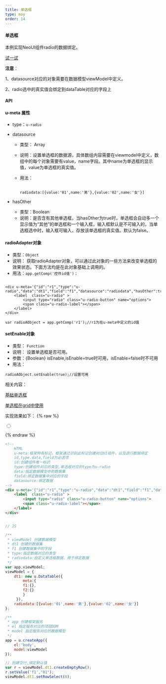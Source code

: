 ```yaml
---
title: 单选框
type: moy
order: 14
---
```

#### 单选框

本例实现NeoUI组件radio的数据绑定。

[试一试](http://tinper.org/webide/#/demos/kero/radio)

**注意**：

1、datasource对应的对象需要在数据模型viewModel中定义。

2、radio选中的真实值会绑定到dataTable对应的字段上


#### API

#### u-meta 属性

* type：`u-radio`

* datasource
	* 类型： Array
	* 说明：设置单选框的数据源，具体数组内容需要在viewmodel中定义，数组中的每个对象需要有value，name字段。其中name为单选框的显示值，value为单选框的真实值。
	* 用法：

		```

		radiodata:[{value:'01',name:'男'},{value:'02',name:'女'}]

		```
* hasOther
	* 类型：Boolean
	* 说明：是否含有其他单选框，当hasOther为true时，单选框会自动多一个显示值为“其他”的单选框和一个输入框，输入框默认是不可输入的，当单选框选中时，输入框可输入，存放该单选框的真实值。默认为false。


#### radioAdapter对象

* 类型：`Object`
* 说明： 获取radioAdapter对象，可以通过此对象的一些方法来改变单选框的效果状态。下面方法均是在此对象基础上调用的。
* 用法：`app.getComp('控件id值')；`



```

<div u-meta='{"id":"r1","type":"u-radio","data":"dt1","field":"f1","datasource":"radiodata","hasOther":true}'>
	<label  class="u-radio" >
	    <input type="radio" class="u-radio-button" name="options">
	    <span class="u-radio-label"></span>
	</label>
</div>

var radioAObject = app.getComp('r1');//r1为在u-meta中定义的id值

```


#### setEnable对象

* 类型： `Function`
* 说明： 设置单选框是否可用。
* 参数：{Boolean} isEnable,isEnable=true时可用，isEnable=false时不可用
* 用法：

```
radioAObject.setEnable(true);//设置可用

```



相关内容：

[基础单选框](http://tinper.org/dist/neoui/global/radio.html)  

[单选框在grid中使用](http://tinper.org/webide/#/demos/grids/edit)


实现效果如下：
{% raw %}
<div class="example-content"><!-- 
	HTML
	u-meta:框架特有标记，框架通过识别此标记创建对应UI组件，以及进行数据绑定 
	id,type.data,field为必选项
	id:创建组件唯一标识
	type:创建组件对应的类型,单选框对应的type为u-radio
	data:指定数据模型中的数据集
	field:绑定数据集中对应的字段
	datasource:绑定数据
-->
<div u-meta='{&quot;id&quot;:&quot;r1&quot;,&quot;type&quot;:&quot;u-radio&quot;,&quot;data&quot;:&quot;dt1&quot;,&quot;field&quot;:&quot;f1&quot;,&quot;datasource&quot;:&quot;radiodata&quot;}'>
    <label  class="u-radio" >
        <input type="radio" class="u-radio-button" name="options">
        <span class="u-radio-label"></span>
    </label>
</div></div>



<script>

// JS

/**
 * viewModel 创建数据模型
 * dt1 创建的数据集
 * f1 创建数据集中的字段
 * type:指定数据对应的类型
 * radiodata:自定义单选框数据，用于绑定数据
 */
var app,viewModel;
viewModel = {
    dt1: new u.DataTable({
        meta:{
        f1:{},
        f2:{}
        }
     }),
    radiodata:[{value:'01',name:'男'},{value:'02',name:'女'}]
};

/**
 * app 创建框架服务
 * el 指定服务对应的顶层DOM
 * model 指定服务对应的数据模型
 */
app = u.createApp({
    el:'body',
    model:viewModel
});

// 创建空行,绑定默认值
var r = viewModel.dt1.createEmptyRow();
r.setValue('f1',"01");
viewModel.dt1.setRowSelect(0);
</script>

{% endraw %}
``` html
<!-- 
	HTML
	u-meta:框架特有标记，框架通过识别此标记创建对应UI组件，以及进行数据绑定 
	id,type.data,field为必选项
	id:创建组件唯一标识
	type:创建组件对应的类型,单选框对应的type为u-radio
	data:指定数据模型中的数据集
	field:绑定数据集中对应的字段
	datasource:绑定数据
-->
<div u-meta='{"id":"r1","type":"u-radio","data":"dt1","field":"f1","datasource":"radiodata"}'>
    <label  class="u-radio" >
        <input type="radio" class="u-radio-button" name="options">
        <span class="u-radio-label"></span>
    </label>
</div>
```

``` js

// JS

/**
 * viewModel 创建数据模型
 * dt1 创建的数据集
 * f1 创建数据集中的字段
 * type:指定数据对应的类型
 * radiodata:自定义单选框数据，用于绑定数据
 */
var app,viewModel;
viewModel = {
    dt1: new u.DataTable({
        meta:{
        f1:{},
        f2:{}
        }
     }),
    radiodata:[{value:'01',name:'男'},{value:'02',name:'女'}]
};

/**
 * app 创建框架服务
 * el 指定服务对应的顶层DOM
 * model 指定服务对应的数据模型
 */
app = u.createApp({
    el:'body',
    model:viewModel
});

// 创建空行,绑定默认值
var r = viewModel.dt1.createEmptyRow();
r.setValue('f1',"01");
viewModel.dt1.setRowSelect(0);
```


